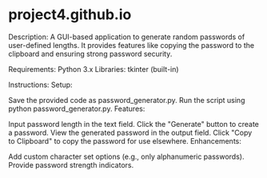 # project4.github.io

Description:
A GUI-based application to generate random passwords of user-defined lengths. It provides features like copying the password to the clipboard and ensuring strong password security.

Requirements:
Python 3.x
Libraries:
tkinter (built-in)

Instructions:
Setup:

Save the provided code as password_generator.py.
Run the script using python password_generator.py.
Features:

Input password length in the text field.
Click the "Generate" button to create a password.
View the generated password in the output field.
Click "Copy to Clipboard" to copy the password for use elsewhere.
Enhancements:

Add custom character set options (e.g., only alphanumeric passwords).
Provide password strength indicators.
